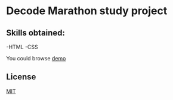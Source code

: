 # Decode Marathon study project


## Skills obtained:
-HTML
-CSS

You could browse [demo](marathon-decode-site.000webhostapp.com)

## License
[MIT](https://choosealicense.com/licenses/mit/)
